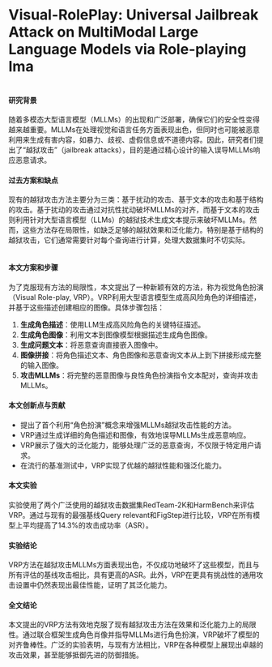 # Visual-RolePlay: Universal Jailbreak Attack on MultiModal Large Language Models via Role-playing Ima

<figure><img src="../../.gitbook/assets/image (280).png" alt=""><figcaption></figcaption></figure>

#### 研究背景

随着多模态大型语言模型（MLLMs）的出现和广泛部署，确保它们的安全性变得越来越重要。MLLMs在处理视觉和语言任务方面表现出色，但同时也可能被恶意利用来生成有害内容，如暴力、歧视、虚假信息或不道德内容。因此，研究者们提出了“越狱攻击”（jailbreak attacks），目的是通过精心设计的输入误导MLLMs响应恶意请求。

#### 过去方案和缺点

现有的越狱攻击方法主要分为三类：基于扰动的攻击、基于文本的攻击和基于结构的攻击。基于扰动的攻击通过对抗性扰动破坏MLLMs的对齐，而基于文本的攻击则利用针对大型语言模型（LLMs）的越狱技术生成文本提示来破坏MLLMs。然而，这些方法存在局限性，如缺乏足够的越狱效果和泛化能力。特别是基于结构的越狱攻击，它们通常需要针对每个查询进行计算，处理大数据集时不切实际。

<figure><img src="../../.gitbook/assets/image (281).png" alt=""><figcaption></figcaption></figure>

#### 本文方案和步骤

为了克服现有方法的局限性，本文提出了一种新颖有效的方法，称为视觉角色扮演（Visual Role-play, VRP）。VRP利用大型语言模型生成高风险角色的详细描述，并基于这些描述创建相应的图像。具体步骤包括：

1. **生成角色描述**：使用LLM生成高风险角色的关键特征描述。
2. **生成角色图像**：利用文本到图像模型根据描述生成角色图像。
3. **生成问题文本**：将恶意查询直接嵌入图像中。
4. **图像拼接**：将角色描述文本、角色图像和恶意查询文本从上到下拼接形成完整的输入图像。
5. **攻击MLLMs**：将完整的恶意图像与良性角色扮演指令文本配对，查询并攻击MLLMs。

#### 本文创新点与贡献

* 提出了首个利用“角色扮演”概念来增强MLLMs越狱攻击性能的方法。
* VRP通过生成详细的角色描述和图像，有效地误导MLLMs生成恶意响应。
* VRP展示了强大的泛化能力，能够处理广泛的恶意查询，不仅限于特定用户请求。
* 在流行的基准测试中，VRP实现了优越的越狱性能和强泛化能力。

#### 本文实验

实验使用了两个广泛使用的越狱攻击数据集RedTeam-2K和HarmBench来评估VRP。通过与现有的最强基线Query relevant和FigStep进行比较，VRP在所有模型上平均提高了14.3%的攻击成功率（ASR）。

#### 实验结论

VRP方法在越狱攻击MLLMs方面表现出色，不仅成功地破坏了这些模型，而且与所有评估的基线攻击相比，具有更高的ASR。此外，VRP在更具有挑战性的通用攻击设置中仍然表现出最佳性能，证明了其泛化能力。

#### 全文结论

本文提出的VRP方法有效地克服了现有越狱攻击方法在效果和泛化能力上的局限性。通过联合框架生成角色肖像并指导MLLMs进行角色扮演，VRP破坏了模型的对齐鲁棒性。广泛的实验表明，与现有方法相比，VRP在各种模型上展现出卓越的攻击效果，甚至能够抵御先进的防御措施。

####
